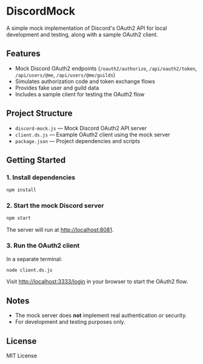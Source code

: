 # DiscordMock

A simple mock implementation of Discord's OAuth2 API for local development and testing, along with a sample OAuth2 client.

## Features

- Mock Discord OAuth2 endpoints (`/oauth2/authorize`, `/api/oauth2/token`, `/api/users/@me`, `/api/users/@me/guilds`)
- Simulates authorization code and token exchange flows
- Provides fake user and guild data
- Includes a sample client for testing the OAuth2 flow

## Project Structure

- `discord-mock.js` — Mock Discord OAuth2 API server
- `client.ds.js` — Example OAuth2 client using the mock server
- `package.json` — Project dependencies and scripts

## Getting Started

### 1. Install dependencies

```sh
npm install
```

### 2. Start the mock Discord server

```sh
npm start
```

The server will run at [http://localhost:8081](http://localhost:8081).

### 3. Run the OAuth2 client

In a separate terminal:

```sh
node client.ds.js
```

Visit [http://localhost:3333/login](http://localhost:3333/login) in your browser to start the OAuth2 flow.

## Notes

- The mock server does **not** implement real authentication or security.
- For development and testing purposes only.

## License

MIT License
```
